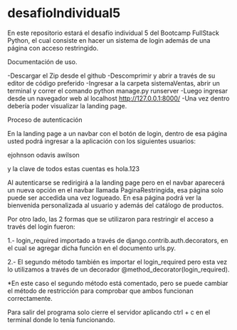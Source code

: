 # desafioIndividual5
En este repositorio estará el desafío individual 5 del Bootcamp FullStack Python, el cual consiste en hacer un sistema de login además de una página con acceso restringido.


Documentación de uso.

-Descargar el Zip desde el github
-Descomprimir y abrir a través de su editor de código preferido
-Ingresar a la carpeta sistemaVentas, abrir un terminal y correr el comando python manage.py runserver
-Luego ingresar desde un navegador web al localhost http://127.0.0.1:8000/
-Una vez dentro debería poder visualizar la landing page.

Proceso de autenticación

En la landing page a un navbar con el botón de login, dentro de esa página usted podrá ingresar
a la aplicación con los siguientes usuarios:

ejohnson
odavis
awilson

y la clave de todos estas cuentas es hola.123

Al autenticarse se redirigirá a la landing page pero en el navbar aparecerá un nueva opción en el navbar llamada PaginaRestringida, esa página solo puede ser accedida una vez logueado. En esa página podrá ver la bienvenida personalizada al usuario y además del catálogo de productos.

Por otro lado, las 2 formas que se utilizaron para restringir el acceso a través del login fueron:

1.- login_required importado a través de django.contrib.auth.decorators, en el cual se agregar dicha función en el documento urls.py.

2.- El segundo método también es importar el login_required pero esta vez lo utilizamos a través de un decorador @method_decorator(login_required). 

*En este caso el segundo método está comentado, pero se puede cambiar el método de restricción para comprobar que ambos funcionan correctamente.

Para salir del programa solo cierre el servidor aplicando ctrl + c en el terminal donde lo tenía funcionando.
